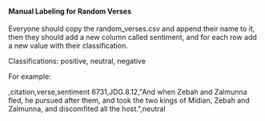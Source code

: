 #### Manual Labeling for Random Verses

Everyone should copy the random_verses.csv and append their name to it, then they should add a new column called sentiment, and for each row add a new value with their classification.

Classifications: positive, neutral, negative

For example:

,citation,verse,sentiment
6731,JDG.8.12,"And when Zebah and Zalmunna fled, he pursued after them, and took the two kings of Midian, Zebah and Zalmunna, and discomfited all the host.",neutral
